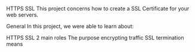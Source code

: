 HTTPS SSL
This project concerns how to create a SSL Certificate for your web servers.

General
In this project, we were able to learn about:

HTTPS SSL 2 main roles
The purpose encrypting traffic
SSL termination means
